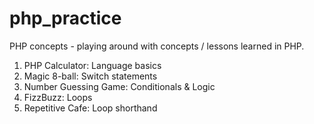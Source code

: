 # php_practice
PHP concepts - playing around with concepts / lessons learned in PHP.

1. PHP Calculator: Language basics
2. Magic 8-ball: Switch statements 
3. Number Guessing Game: Conditionals & Logic
4. FizzBuzz: Loops
5. Repetitive Cafe: Loop shorthand 
